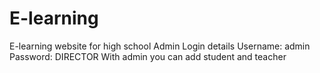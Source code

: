 # E-learning
E-learning website for high school
Admin Login details
Username: admin
Password: DIRECTOR
With admin you can add student and teacher
